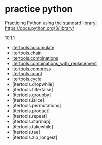 # practice python

Practicing Python using the standard library:   https://docs.python.org/3/library/

10.1.1

- [itertools.accumulate](https://github.com/liamcryan/practice-python/blob/master/standard_library/10_functional_programming_modules/1_itertools/accumulate.ipynb)
- [itertools.chain](https://github.com/liamcryan/practice-python/blob/master/standard_library/10_functional_programming_modules/1_itertools/chain.ipynb)
- [itertools.combinations](https://github.com/liamcryan/practice-python/blob/master/standard_library/10_functional_programming_modules/1_itertools/combinations.ipynb)
- [itertools.combinations_with_replacement](https://github.com/liamcryan/practice-python/blob/master/standard_library/10_functional_programming_modules/1_itertools/combinations_with_replacement.ipynb)
- [itertools.compress](https://github.com/liamcryan/practice-python/blob/master/standard_library/10_functional_programming_modules/1_itertools/compress.ipynb)
- [itertools.count](https://github.com/liamcryan/practice-python/blob/master/standard_library/10_functional_programming_modules/1_itertools/count.ipynb)
- [itertools.cycle](https://github.com/liamcryan/practice-python/blob/master/standard_library/10_functional_programming_modules/1_itertools/cycle.ipynb)
- [itertools.dropwhile]
- [itertools.filterfalse]
- [itertools.groupby]
- [itertools.islice]
- [itertools.permutations]
- [itertools.product]
- [itertools.repeat]
- [itertools.starmap]
- [itertools.takewhile]
- [itertools.tee]
- [itertools.zip_longest]
